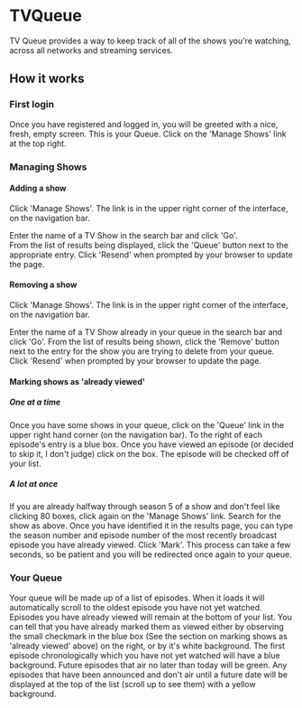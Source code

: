 # TVQueue

TV Queue provides a way to keep track of all of the shows you're watching, across all networks and streaming services.  

## How it works

### First login

Once you have registered and logged in, you will be greeted with a nice, fresh, empty screen. This is your Queue. Click on the 'Manage Shows' link at the top right.

### Managing Shows

#### Adding a show

Click 'Manage Shows'. The link is in the upper right corner of the interface, on the navigation bar.

Enter the name of a TV Show in the search bar and click 'Go'.  
From the list of results being displayed, click the 'Queue' button next to the appropriate entry. Click 'Resend' when prompted by your browser to update the page.

#### Removing a show

Click 'Manage Shows'. The link is in the upper right corner of the interface, on the navigation bar.

Enter the name of a TV Show already in your queue in the search bar and click 'Go'. From the list of results being shown, click the 'Remove' button next to the entry for the show you are trying to delete from your queue. Click 'Resend' when prompted by your browser to update the page.

#### Marking shows as 'already viewed'

##### One at a time

Once you have some shows in your queue, click on the 'Queue' link in the upper right hand corner (on the navigation bar). To the right of each episode's entry is a blue box. Once you have viewed an episode (or decided to skip it, I don't judge) click on the box. The episode will be checked off of your list.  

##### A lot at once

If you are already halfway through season 5 of a show and don't feel like clicking 80 boxes, click again on the 'Manage Shows' link. Search for the show as above. Once you have identified it in the results page, you can type the season number and episode number of the most recently broadcast episode you have already viewed. Click 'Mark'. This process can take a few seconds, so be patient and you will be redirected once again to your queue.

### Your Queue

Your queue will be made up of a list of episodes. When it loads it will automatically scroll to the oldest episode you have not yet watched. Episodes you have already viewed will remain at the bottom of your list. You can tell that you have already marked them as viewed either by observing the small checkmark in the blue box (See the section on marking shows as 'already viewed' above) on the right, or by it's white background. The first episode chronologically which you have not yet watched will have a blue background. Future episodes that air no later than today will be green. Any episodes that have been announced and don't air until a future date will be displayed at the top of the list (scroll up to see them) with a yellow background.
